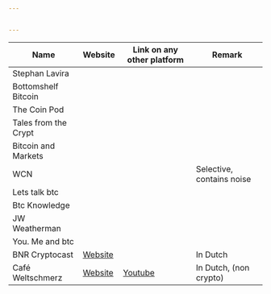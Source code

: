 ```yaml
---


---
```



<table>
<thead>
<tr>
<th>Name</th>
<th>Website</th>
<th>Link on any other platform</th>
<th>Remark</th>
</tr>
</thead>
<tbody>
<tr>
<td>Stephan Lavira</td>
<td></td>
<td></td>
<td></td>
</tr>
<tr>
<td>Bottomshelf Bitcoin</td>
<td></td>
<td></td>
<td></td>
</tr>
<tr>
<td>The Coin Pod</td>
<td></td>
<td></td>
<td></td>
</tr>
<tr>
<td>Tales from the Crypt</td>
<td></td>
<td></td>
<td></td>
</tr>
<tr>
<td>Bitcoin and Markets</td>
<td></td>
<td></td>
<td></td>
</tr>
<tr>
<td>WCN</td>
<td></td>
<td></td>
<td>Selective, contains noise</td>
</tr>
<tr>
<td>Lets talk btc</td>
<td></td>
<td></td>
<td></td>
</tr>
<tr>
<td>Btc Knowledge</td>
<td></td>
<td></td>
<td></td>
</tr>
<tr>
<td>JW Weatherman</td>
<td></td>
<td></td>
<td></td>
</tr>
<tr>
<td>You. Me and btc</td>
<td></td>
<td></td>
<td></td>
</tr>
<tr>
<td>BNR Cryptocast</td>
<td><a href="https://www.bnr.nl/podcast/cryptocast">Website</a></td>
<td></td>
<td>In Dutch</td>
</tr>
<tr>
<td>Café Weltschmerz</td>
<td><a href="https://www.cafeweltschmerz.nl"> Website</a></td>
<td><a href="https://www.youtube.com/channel/UClK9f1anqhuSaqDN5YE-wfw">Youtube</a></td>
<td>In Dutch, (non crypto)</td>
</tr>
</tbody>
</table>
